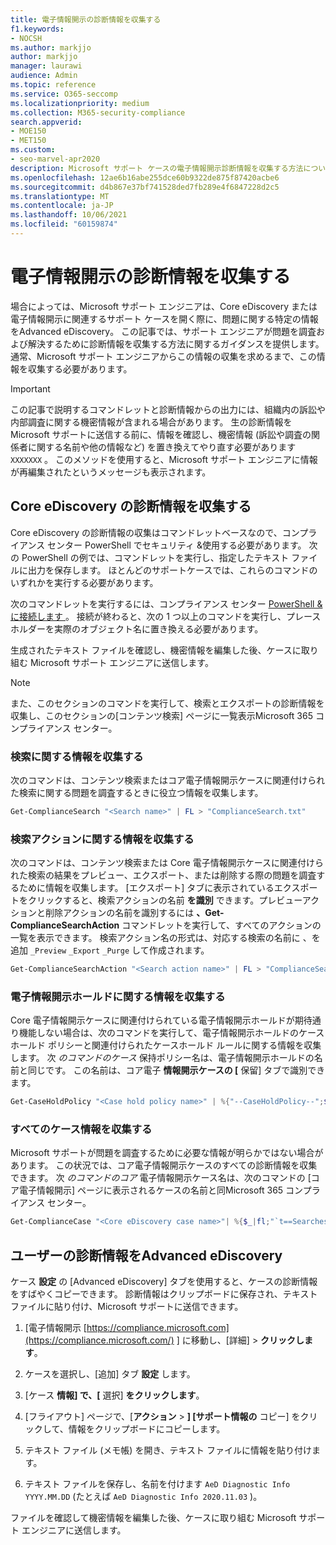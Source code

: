 ```yaml
---
title: 電子情報開示の診断情報を収集する
f1.keywords:
- NOCSH
ms.author: markjjo
author: markjjo
manager: laurawi
audience: Admin
ms.topic: reference
ms.service: O365-seccomp
ms.localizationpriority: medium
ms.collection: M365-security-compliance
search.appverid:
- MOE150
- MET150
ms.custom:
- seo-marvel-apr2020
description: Microsoft サポート ケースの電子情報開示診断情報を収集する方法について説明します。
ms.openlocfilehash: 12ae6b16abe255dce60b9322de875f87420acbe6
ms.sourcegitcommit: d4b867e37bf741528ded7fb289e4f6847228d2c5
ms.translationtype: MT
ms.contentlocale: ja-JP
ms.lasthandoff: 10/06/2021
ms.locfileid: "60159874"
---
```

# <a name="collect-ediscovery-diagnostic-information"></a>電子情報開示の診断情報を収集する

場合によっては、Microsoft サポート エンジニアは、Core eDiscovery または電子情報開示に関連するサポート ケースを開く際に、問題に関する特定の情報をAdvanced eDiscovery。 この記事では、サポート エンジニアが問題を調査および解決するために診断情報を収集する方法に関するガイダンスを提供します。 通常、Microsoft サポート エンジニアからこの情報の収集を求めるまで、この情報を収集する必要があります。

> [!IMPORTANT]
> この記事で説明するコマンドレットと診断情報からの出力には、組織内の訴訟や内部調査に関する機密情報が含まれる場合があります。 生の診断情報を Microsoft サポートに送信する前に、情報を確認し、機密情報 (訴訟や調査の関係者に関する名前や他の情報など) を置き換えてやり直す必要があります `XXXXXXX` 。 このメソッドを使用すると、Microsoft サポート エンジニアに情報が再編集されたというメッセージも表示されます。

## <a name="collect-diagnostic-information-for-core-ediscovery"></a>Core eDiscovery の診断情報を収集する

Core eDiscovery の診断情報の収集はコマンドレットベースなので、コンプライアンス センター PowerShell でセキュリティ &使用する必要があります。 次の PowerShell の例では、コマンドレットを実行し、指定したテキスト ファイルに出力を保存します。 ほとんどのサポートケースでは、これらのコマンドのいずれかを実行する必要があります。

次のコマンドレットを実行するには、コンプライアンス センター [PowerShell &に接続します </span> ](/powershell/exchange/connect-to-scc-powershell)。 接続が終わると、次の 1 つ以上のコマンドを実行し、プレースホルダーを実際のオブジェクト名に置き換える必要があります。

生成されたテキスト ファイルを確認し、機密情報を編集した後、ケースに取り組む Microsoft サポート エンジニアに送信します。

> [!NOTE]
> また、このセクションのコマンドを実行して、検索とエクスポートの診断情報を収集し、このセクションの[コンテンツ検索] ページに一覧表示Microsoft 365 コンプライアンス センター。

### <a name="collect-information-about-searches"></a>検索に関する情報を収集する

次のコマンドは、コンテンツ検索またはコア電子情報開示ケースに関連付けられた検索に関する問題を調査するときに役立つ情報を収集します。

```powershell
Get-ComplianceSearch "<Search name>" | FL > "ComplianceSearch.txt"
```

### <a name="collect-information-about-search-actions"></a>検索アクションに関する情報を収集する

次のコマンドは、コンテンツ検索または Core 電子情報開示ケースに関連付けられた検索の結果をプレビュー、エクスポート、または削除する際の問題を調査するために情報を収集します。 [エクスポート] タブに表示されているエクスポートをクリックすると、検索アクションの名前 **を識別** できます。プレビューアクションと削除アクションの名前を識別するには **、Get-ComplianceSearchAction** コマンドレットを実行して、すべてのアクションの一覧を表示できます。 検索アクション名の形式は、対応する検索の名前に 、を追加 `_Preview` `_Export` `_Purge` して作成されます。

```powershell
Get-ComplianceSearchAction "<Search action name>" | FL > "ComplianceSearchAction.txt"
```

### <a name="collect-information-about-ediscovery-holds"></a>電子情報開示ホールドに関する情報を収集する

Core 電子情報開示ケースに関連付けられている電子情報開示ホールドが期待通り機能しない場合は、次のコマンドを実行して、電子情報開示ホールドのケースホールド ポリシーと関連付けられたケースホールド ルールに関する情報を収集します。 次 *のコマンドのケース* 保持ポリシー名は、電子情報開示ホールドの名前と同じです。 この名前は、コア電子 **情報開示ケースの [** 保留] タブで識別できます。

```powershell
Get-CaseHoldPolicy "<Case hold policy name>" | %{"--CaseHoldPolicy--";$_|FL;"--CaseHoldRule--";Get-CaseHoldRule -Policy $_.Name | FL} > "eDiscoveryCaseHold.txt"
```

### <a name="collect-all-case-information"></a>すべてのケース情報を収集する

Microsoft サポートが問題を調査するために必要な情報が明らかではない場合があります。 この状況では、コア電子情報開示ケースのすべての診断情報を収集できます。 次 *のコマンドのコア* 電子情報開示ケース名は、次のコマンドの [コア電子情報開示] ページに表示されるケースの名前と同Microsoft 365 コンプライアンス センター。

```powershell
Get-ComplianceCase "<Core eDiscovery case name>"| %{$_|fl;"`t==Searches==";Get-ComplianceSearch -Case $_.Name | FL;"`t==Search Actions==";Get-ComplianceSearchAction -Case $_.Name |FL;"`t==Holds==";Get-CaseHoldPolicy -Case $_.Name | %{$_|FL;"`t`t ==$($_.Name) Rules==";Get-CaseHoldRule -Policy $_.Name | FL}} > "eDiscoveryCase.txt"
```

## <a name="collect-diagnostic-information-for-advanced-ediscovery"></a>ユーザーの診断情報をAdvanced eDiscovery

ケース **設定** の [Advanced eDiscovery] タブを使用すると、ケースの診断情報をすばやくコピーできます。 診断情報はクリップボードに保存され、テキスト ファイルに貼り付け、Microsoft サポートに送信できます。

1. [電子情報開示 [https://compliance.microsoft.com](https://compliance.microsoft.com/) ] に移動し、[詳細] > **クリックします**。

2. ケースを選択し、[追加] タブ **設定** します。

3. [ケース **情報] で、[** 選択] **をクリックします**。

4. [フライアウト] ページで、[**アクション**  >  **] [サポート情報の** コピー] をクリックして、情報をクリップボードにコピーします。

5. テキスト ファイル (メモ帳) を開き、テキスト ファイルに情報を貼り付けます。

6. テキスト ファイルを保存し、名前を付けます `AeD Diagnostic Info YYYY.MM.DD` (たとえば `AeD Diagnostic Info 2020.11.03` )。

ファイルを確認して機密情報を編集した後、ケースに取り組む Microsoft サポート エンジニアに送信します。

